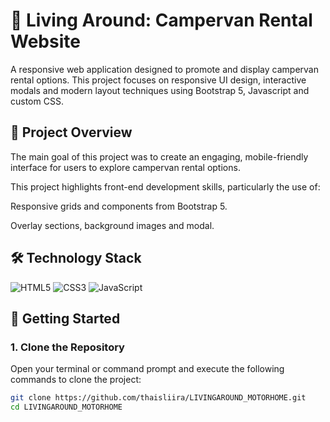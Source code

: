 # 🚐 Living Around: Campervan Rental Website

A responsive web application designed to promote and display campervan rental options. This project focuses on responsive UI design, interactive modals and modern layout techniques using Bootstrap 5, Javascript and custom CSS.

## 🧭 Project Overview

The main goal of this project was to create an engaging, mobile-friendly interface for users to explore campervan rental options. 

This project highlights front-end development skills, particularly the use of:

Responsive grids and components from Bootstrap 5.

Overlay sections, background images and modal.

## 🛠️ Technology Stack

![HTML5](https://img.shields.io/badge/-HTML5-E34F26?style=flat-square&logo=html5&logoColor=white)
![CSS3](https://img.shields.io/badge/-CSS3-1572B6?style=flat-square&logo=css3)
![JavaScript](https://img.shields.io/badge/-JavaScript-black?style=flat-square&logo=javascript)

## 🚀 Getting Started

### 1. Clone the Repository

Open your terminal or command prompt and execute the following commands to clone the project:

```bash 
git clone https://github.com/thaisliira/LIVINGAROUND_MOTORHOME.git
cd LIVINGAROUND_MOTORHOME
```






